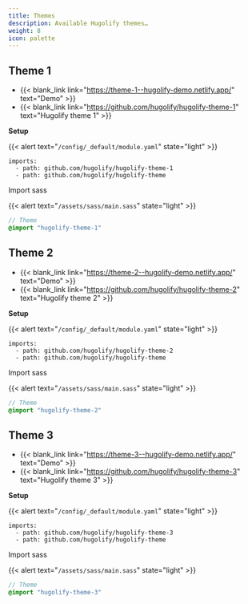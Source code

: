 ```yaml
---
title: Themes
description: Available Hugolify themes…
weight: 8
icon: palette
---
```


## Theme 1

- {{< blank_link link="https://theme-1--hugolify-demo.netlify.app/" text="Demo" >}}
- {{< blank_link link="https://github.com/hugolify/hugolify-theme-1" text="Hugolify theme 1" >}}

**Setup**

{{< alert text="`/config/_default/module.yaml`" state="light" >}}

```go-html-template
imports:
  - path: github.com/hugolify/hugolify-theme-1
  - path: github.com/hugolify/hugolify-theme
```

Import sass

{{< alert text="`/assets/sass/main.sass`" state="light" >}}

```sass
// Theme
@import "hugolify-theme-1"
```

## Theme 2

- {{< blank_link link="https://theme-2--hugolify-demo.netlify.app/" text="Demo" >}}
- {{< blank_link link="https://github.com/hugolify/hugolify-theme-2" text="Hugolify theme 2" >}}

**Setup**

{{< alert text="`/config/_default/module.yaml`" state="light" >}}

```go-html-template
imports:
  - path: github.com/hugolify/hugolify-theme-2
  - path: github.com/hugolify/hugolify-theme
```

Import sass

{{< alert text="`/assets/sass/main.sass`" state="light" >}}

```sass
// Theme
@import "hugolify-theme-2"
```

## Theme 3

- {{< blank_link link="https://theme-3--hugolify-demo.netlify.app/" text="Demo" >}}
- {{< blank_link link="https://github.com/hugolify/hugolify-theme-3" text="Hugolify theme 3" >}}

**Setup**

{{< alert text="`/config/_default/module.yaml`" state="light" >}}

```go-html-template
imports:
  - path: github.com/hugolify/hugolify-theme-3
  - path: github.com/hugolify/hugolify-theme
```

Import sass

{{< alert text="`/assets/sass/main.sass`" state="light" >}}

```sass
// Theme
@import "hugolify-theme-3"
```
